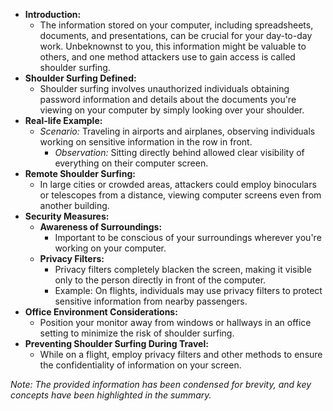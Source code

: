 - **Introduction:**
	- The information stored on your computer, including spreadsheets, documents, and presentations, can be crucial for your day-to-day work. Unbeknownst to you, this information might be valuable to others, and one method attackers use to gain access is called shoulder surfing.
- **Shoulder Surfing Defined:**
	- Shoulder surfing involves unauthorized individuals obtaining password information and details about the documents you're viewing on your computer by simply looking over your shoulder.
- **Real-life Example:**
	- *Scenario:* Traveling in airports and airplanes, observing individuals working on sensitive information in the row in front.
		- *Observation:* Sitting directly behind allowed clear visibility of everything on their computer screen.
- **Remote Shoulder Surfing:**
	- In large cities or crowded areas, attackers could employ binoculars or telescopes from a distance, viewing computer screens even from another building.
- **Security Measures:**
	- **Awareness of Surroundings:**
		- Important to be conscious of your surroundings wherever you're working on your computer.
	- **Privacy Filters:**
		- Privacy filters completely blacken the screen, making it visible only to the person directly in front of the computer.
		- Example: On flights, individuals may use privacy filters to protect sensitive information from nearby passengers.
- **Office Environment Considerations:**
	- Position your monitor away from windows or hallways in an office setting to minimize the risk of shoulder surfing.
- **Preventing Shoulder Surfing During Travel:**
	- While on a flight, employ privacy filters and other methods to ensure the confidentiality of information on your screen.

*Note: The provided information has been condensed for brevity, and key concepts have been highlighted in the summary.*
